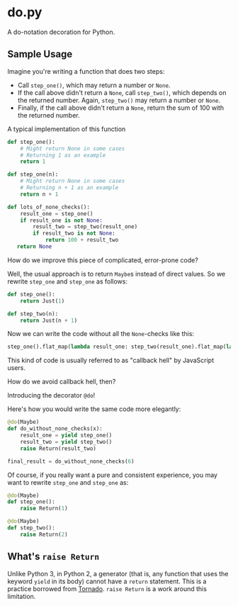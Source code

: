 # do.py
A do-notation decoration for Python.


## Sample Usage
Imagine you're writing a function that does two steps:
- Call `step_one()`, which may return a number or `None`.
- If the call above didn't return a `None`, call `step_two()`, which depends on the returned number. Again, `step_two()` may return a number or `None`.
- Finally, if the call above didn't return a `None`, return the sum of 100 with the returned number.

A typical implementation of this function

```py
def step_one():
    # Might return None in some cases
    # Returning 1 as an example
    return 1

def step_one(n):
    # Might return None in some cases
    # Returning n + 1 as an example
    return n + 1

def lots_of_none_checks():
    result_one = step_one()
    if result_one is not None:
        result_two = step_two(result_one)
        if result_two is not None:
            return 100 + result_two
   return None
```

How do we improve this piece of complicated, error-prone code?

Well, the usual approach is to return `Maybe`s instead of direct values. So we rewrite `step_one` and `step_one` as follows:

```py
def step_one():
    return Just(1)

def step_two(n):
    return Just(n + 1)
```

Now we can write the code without all the `None`-checks like this:

```py
step_one().flat_map(lambda result_one: step_two(result_one).flat_map(lambda result_two: 100 + result_two))
```

This kind of code is usually referred to as "callback hell" by JavaScript users.

How do we avoid callback hell, then?

Introducing the decorator `@do`!

Here's how you would write the same code more elegantly:

```py
@do(Maybe)
def do_without_none_checks(x):
    result_one = yield step_one()
    result_two = yield step_two()
    raise Return(result_two)

final_result = do_without_none_checks(6)
```

Of course, if you really want a pure and consistent experience, you may want to rewrite `step_one` and `step_one` as: 

```py
@do(Maybe)
def step_one():
    raise Return(1)

@do(Maybe)
def step_two():
    raise Return(2)
```

## What's `raise Return`
Unlike Python 3, in Python 2, a generator (that is, any function that uses the keyword `yield` in its body) cannot have a `return` statement. This is a practice borrowed from [Tornado](https://github.com/tornadoweb/tornado). `raise Return` is a work around this limitation.
